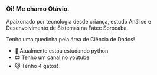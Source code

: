 ### Oi! Me chamo Otávio. 

Apaixonado por tecnologia desde criança, estudo Análise e Desenvolvimento de Sistemas na Fatec Sorocaba. 

Tenho uma quedinha pela área de Ciência de Dados!


- 🐍 Atualmente estou estudando python
- 📺 Tenho um canal no youtube 
- 😼 Tenho 4 gatos!   

